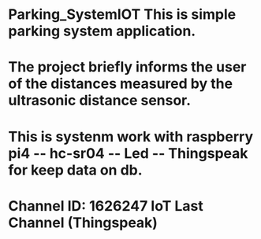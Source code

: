 # Parking_SystemIOT This is simple parking system application.
# The project briefly informs the user of the distances measured by the ultrasonic distance sensor.
# This is systenm work with raspberry pi4 -- hc-sr04 -- Led -- Thingspeak for keep data on db.
# Channel ID: 1626247 IoT Last Channel (Thingspeak)
